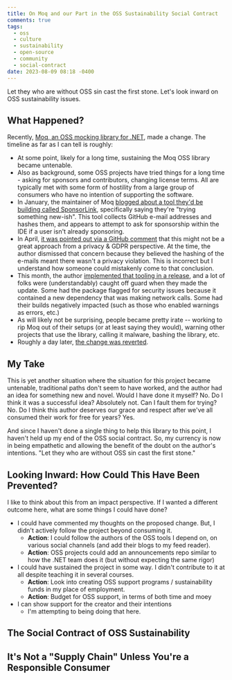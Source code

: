 ```yaml
---
title: On Moq and our Part in the OSS Sustainability Social Contract
comments: true
tags:
  - oss
  - culture
  - sustainability
  - open-source
  - community
  - social-contract
date: 2023-08-09 08:18 -0400
---
```

Let they who are without OSS sin cast the first stone. Let's look inward on OSS sustainability issues.

## What Happened?

Recently, [Moq, an OSS mocking library for .NET](https://github.com/moq/moq), made a change. The timeline as far as I can tell is roughly:

* At some point, likely for a long time, sustaining the Moq OSS library became untenable.
* Also as background, some OSS projects have tried things for a long time - asking for sponsors and contributors, changing license terms. All are typically met with some form of hostility from a large group of consumers who have no intention of supporting the software.
* In January, the maintainer of Moq [blogged about a tool they'd be building called SponsorLink](https://www.cazzulino.com/sponsorlink.html), specifically saying they're "trying something new-ish". This tool collects GitHub e-mail addresses and hashes them, and appears to attempt to ask for sponsorship within the IDE if a user isn't already sponsoring.
* In April, [it was pointed out via a GitHub comment](https://github.com/devlooped/SponsorLink/issues/10) that this might not be a great approach from a privacy & GDPR perspective. At the time, the author dismissed that concern because they believed the hashing of the e-mails meant there wasn't a privacy violation. This is incorrect but I understand how someone could mistakenly come to that conclusion.
* This month, the author [implemented that tooling in a release](https://github.com/moq/moq/releases/tag/v4.20.0), and a lot of folks were (understandably) caught off guard when they made the update. Some had the package flagged for security issues because it contained a new dependency that was making network calls. Some had their builds negatively impacted (such as those who enabled warnings as errors, etc.)
* As will likely not be surprising, people became pretty irate -- working to rip Moq out of their setups (or at least saying they would), warning other projects that use the library, calling it malware, bashing the library, etc. 
* Roughly a day later, [the change was reverted](https://github.com/moq/moq/releases/tag/v4.20.2).

## My Take

This is yet another situation where the situation for this project became untenable, traditional paths don't seem to have worked, and the author had an idea for something new and novel. Would I have done it myself? No. Do I think it was a successful idea? Absolutely not. Can I fault them for trying? No. Do I think this author deserves our grace and respect after we've all consumed their work for free for years? Yes.

And since I haven't done a single thing to help this library to this point, I haven't held up my end of the OSS social contract. So, my currency is now in being empathetic and allowing the benefit of the doubt on the author's intentions. "Let they who are without OSS sin cast the first stone."

## Looking Inward: How Could This Have Been Prevented?

I like to think about this from an impact perspective. If I wanted a different outcome here, what are some things I could have done?

* I could have commented my thoughts on the proposed change. But, I didn't actively follow the project beyond consuming it.
  * **Action**: I could follow the authors of the OSS tools I depend on, on various social channels (and add their blogs to my feed reader).
  * **Action**: OSS projects could add an announcements repo similar to how the .NET team does it (but without expecting the same rigor)
* I could have sustained the project in some way. I didn't contribute to it at all despite teaching it in several courses.
  * **Action**: Look into creating OSS support programs / sustainability funds in my place of employment.
  * **Action**: Budget for OSS support, in terms of both time and moey
* I can show support for the creator and their intentions
  * I'm attempting to being doing that here.

## The Social Contract of OSS Sustainability

## It's Not a "Supply Chain" Unless You're a Responsible Consumer